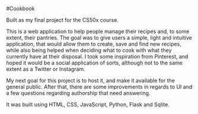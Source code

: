 #Cookbook

Built as my final project for the CS50x course.

This is a web application to help people manage their recipes and, to some extent, their pantries. The goal was to give users a simple, light and intuitive application, that would allow them to create, save and find new recipes, while also being helped when deciding what to cook with what they currently have at their disposal. I took some inspiration from Pinterest, and hoped it would be a social application of sorts, although not to the same extent as a Twitter or Instagram.

My next goal for this project is to host it, and make it available for the general public. After that, there are some improvements in regards to UI and a few questions regarding authorship that need answering. 

It was built using HTML, CSS, JavaScript, Python, Flask and Sqlite.
